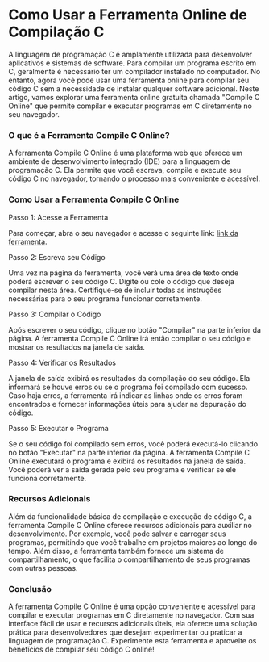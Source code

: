 Como Usar a Ferramenta Online de Compilação C
=============================================

A linguagem de programação C é amplamente utilizada para desenvolver aplicativos e sistemas de software. Para compilar um programa escrito em C, geralmente é necessário ter um compilador instalado no computador. No entanto, agora você pode usar uma ferramenta online para compilar seu código C sem a necessidade de instalar qualquer software adicional. Neste artigo, vamos explorar uma ferramenta online gratuita chamada "Compile C Online" que permite compilar e executar programas em C diretamente no seu navegador.

### O que é a Ferramenta Compile C Online?

A ferramenta Compile C Online é uma plataforma web que oferece um ambiente de desenvolvimento integrado (IDE) para a linguagem de programação C. Ela permite que você escreva, compile e execute seu código C no navegador, tornando o processo mais conveniente e acessível.

### Como Usar a Ferramenta Compile C Online

Passo 1: Acesse a Ferramenta

Para começar, abra o seu navegador e acesse o seguinte link: [link da ferramenta](https://www.onlinecalculatorsfree.com/pt/tools/compile-c-online.html).

Passo 2: Escreva seu Código

Uma vez na página da ferramenta, você verá uma área de texto onde poderá escrever o seu código C. Digite ou cole o código que deseja compilar nesta área. Certifique-se de incluir todas as instruções necessárias para o seu programa funcionar corretamente.

Passo 3: Compilar o Código

Após escrever o seu código, clique no botão "Compilar" na parte inferior da página. A ferramenta Compile C Online irá então compilar o seu código e mostrar os resultados na janela de saída.

Passo 4: Verificar os Resultados

A janela de saída exibirá os resultados da compilação do seu código. Ela informará se houve erros ou se o programa foi compilado com sucesso. Caso haja erros, a ferramenta irá indicar as linhas onde os erros foram encontrados e fornecer informações úteis para ajudar na depuração do código.

Passo 5: Executar o Programa

Se o seu código foi compilado sem erros, você poderá executá-lo clicando no botão "Executar" na parte inferior da página. A ferramenta Compile C Online executará o programa e exibirá os resultados na janela de saída. Você poderá ver a saída gerada pelo seu programa e verificar se ele funciona corretamente.

### Recursos Adicionais

Além da funcionalidade básica de compilação e execução de código C, a ferramenta Compile C Online oferece recursos adicionais para auxiliar no desenvolvimento. Por exemplo, você pode salvar e carregar seus programas, permitindo que você trabalhe em projetos maiores ao longo do tempo. Além disso, a ferramenta também fornece um sistema de compartilhamento, o que facilita o compartilhamento de seus programas com outras pessoas.

### Conclusão

A ferramenta Compile C Online é uma opção conveniente e acessível para compilar e executar programas em C diretamente no navegador. Com sua interface fácil de usar e recursos adicionais úteis, ela oferece uma solução prática para desenvolvedores que desejam experimentar ou praticar a linguagem de programação C. Experimente esta ferramenta e aproveite os benefícios de compilar seu código C online!